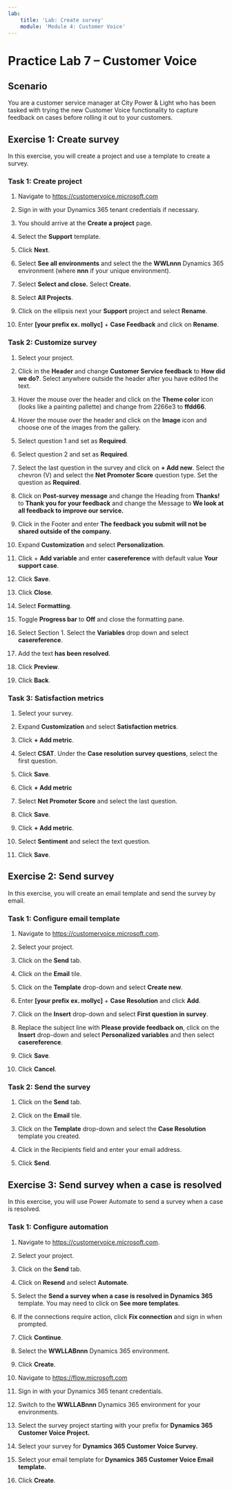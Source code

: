 ```yaml
---
lab:
    title: 'Lab: Create survey'
    module: 'Module 4: Customer Voice'
---
```


# Practice Lab 7 – Customer Voice

## Scenario

You are a customer service manager at City Power & Light who has been tasked with trying the new Customer Voice functionality to capture feedback on cases before rolling it out to your customers.

## Exercise 1: Create survey

In this exercise, you will create a project and use a template to create a survey.

### Task 1: Create project

1.  Navigate to <https://customervoice.microsoft.com>

2.  Sign in with your Dynamics 365 tenant credentials if necessary.

3.  You should arrive at the **Create a project** page.

4.  Select the **Support** template.

5.  Click **Next**.

6.  Select **See all environments** and select the the **WWLnnn** Dynamics 365 environment (where **nnn** if your unique environment).

7.  Select **Select and close.** Select **Create.**

8.  Select **All Projects**.

9.  Click on the ellipsis next your **Support** project and select **Rename**.

10.  Enter **[your prefix ex. mollyc]** + **Case Feedback** and click on **Rename**.

### Task 2: Customize survey

1.  Select your project.

2.  Click in the **Header** and change **Customer Service feedback** to **How did we do?**. Select anywhere outside the header after you have edited the text.

3.  Hover the mouse over the header and click on the **Theme color** icon (looks like a painting pallette) and change from 2266e3 to **ffdd66**.

4.  Hover the mouse over the header and click on the **Image** icon and choose one of the images from the gallery.

5.  Select question 1 and set as **Required**.

6.  Select question 2 and set as **Required**.

7.  Select the last question in the survey and click on **+ Add new**. Select the chevron (V) and select the **Net Promoter Score** question type. Set the question as **Required**.

8.  Click on **Post-survey message** and change the Heading from **Thanks!** to **Thank you for your feedback** and change the Message to **We look at all feedback to improve our service.**

9.  Click in the Footer and enter **The feedback you submit will not be shared outside of the company.**

10. Expand **Customization** and select **Personalization**.

11. Click + **Add variable** and enter **casereference** with default value **Your support case**.

12. Click **Save**.

13. Click **Close**.

14. Select **Formatting**.

15. Toggle **Progress bar** to **Off** and close the formatting pane.

16. Select Section 1. Select the **Variables** drop down and select **casereference**.

17. Add the text **has been resolved**.

18. Click **Preview**.

19. Click **Back**.

### Task 3: Satisfaction metrics

1.  Select your survey.

2.  Expand **Customization** and select **Satisfaction metrics**.

3.  Click **+ Add metric**.

4.  Select **CSAT**. Under the **Case resolution survey questions**, select the first question.

5.  Click **Save**.

6.  Click **+ Add metric**

7.  Select **Net Promoter Score** and select the last question.

8.  Click **Save**.

9.  Click **+ Add metric**.

10.  Select **Sentiment** and select the text question.

11.  Click **Save**.

## Exercise 2: Send survey

In this exercise, you will create an email template and send the survey by email.

### Task 1: Configure email template

1.  Navigate to <https://customervoice.microsoft.com>.

2.  Select your project.

3.  Click on the **Send** tab.

4.  Click on the **Email** tile.

5.  Click on the **Template** drop-down and select **Create new**.

6.  Enter **[your prefix ex. mollyc]** + **Case Resolution** and click **Add**.

7.  Click on the **Insert** drop-down and select **First question in survey**.

8.  Replace the subject line with **Please provide feedback on**, click on the **Insert** drop-down and select **Personalized variables** and then select **casereference**.

9.  Click **Save**.

10. Click **Cancel**.

### Task 2: Send the survey

1.  Click on the **Send** tab.

2.  Click on the **Email** tile.

3.  Click on the **Template** drop-down and select the **Case Resolution** template you created.

4.  Click in the Recipients field and enter your email address.

5.  Click **Send**.

## Exercise 3: Send survey when a case is resolved

In this exercise, you will use Power Automate to send a survey when a case is resolved.

### Task 1: Configure automation

1.  Navigate to <https://customervoice.microsoft.com>.

2.  Select your project.

3.  Click on the **Send** tab.

4.  Click on **Resend** and select **Automate**. 

5.  Select the **Send a survey when a case is resolved in Dynamics 365** template. You may need to click on **See more templates**.

6.  If the connections require action, click **Fix connection** and sign in when prompted.

7.  Click **Continue**.

8.  Select the **WWLLABnnn** Dynamics 365 environment.

9.  Click **Create**.

10. Navigate to <https://flow.microsoft.com>

11. Sign in with your Dynamics 365 tenant credentials.

12. Switch to the **WWLLABnnn** Dynamics 365 environment for your environments.

13. Select the survey project starting with your prefix for **Dynamics 365 Customer Voice Project.**

14. Select your survey for **Dynamics 365 Customer Voice Survey.**

15. Select your email template for **Dynamics 365 Customer Voice Email template.**

17. Click **Create**.
